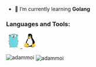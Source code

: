 - 🌱 I’m currently learning **Golang**

<h3 align="left">Languages and Tools:</h3>
<a href="https://golang.org" target="_blank" rel="noreferrer"> <img src="https://raw.githubusercontent.com/devicons/devicon/master/icons/go/go-original.svg" alt="go" width="40" height="40"/> </a> <a href="https://www.linux.org/" target="_blank" rel="noreferrer"> <img src="https://raw.githubusercontent.com/devicons/devicon/master/icons/linux/linux-original.svg" alt="linux" width="40" height="40"/> </a> </p>

<p><img align="left" src="https://github-readme-stats.vercel.app/api/top-langs?username=adammoi&show_icons=true&locale=en&layout=compact" alt="adammoi" /></p>

<p>&nbsp;<img align="center" src="https://github-readme-stats.vercel.app/api?username=adammoi&show_icons=true&locale=en" alt="adammoi" /></p>
